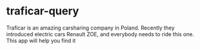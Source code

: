 # traficar-query
Traficar is an amazing carsharing company in Poland. Recently they introduced electric cars Renault ZOE, and everybody needs to ride this one. This app will help you find it
